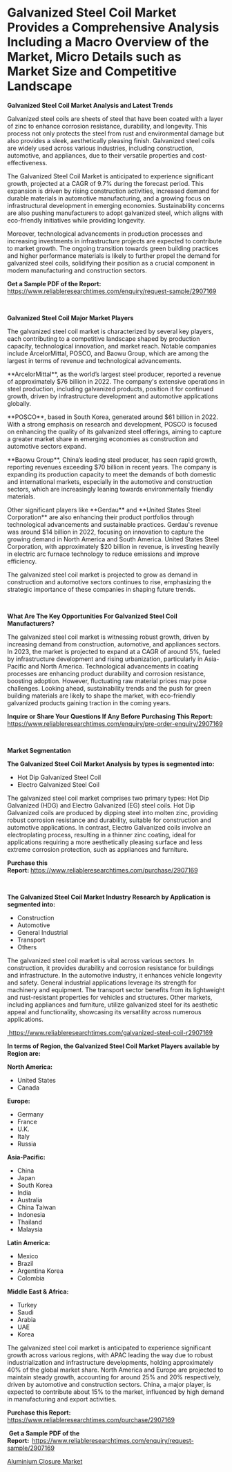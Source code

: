 <p><h1>Galvanized Steel Coil Market Provides a Comprehensive Analysis Including a Macro Overview of the Market, Micro Details such as Market Size and Competitive Landscape</h1></p><p><strong>Galvanized Steel Coil Market Analysis and Latest Trends</strong></p>
<p><p>Galvanized steel coils are sheets of steel that have been coated with a layer of zinc to enhance corrosion resistance, durability, and longevity. This process not only protects the steel from rust and environmental damage but also provides a sleek, aesthetically pleasing finish. Galvanized steel coils are widely used across various industries, including construction, automotive, and appliances, due to their versatile properties and cost-effectiveness.</p><p>The Galvanized Steel Coil Market is anticipated to experience significant growth, projected at a CAGR of 9.7% during the forecast period. This expansion is driven by rising construction activities, increased demand for durable materials in automotive manufacturing, and a growing focus on infrastructural development in emerging economies. Sustainability concerns are also pushing manufacturers to adopt galvanized steel, which aligns with eco-friendly initiatives while providing longevity. </p><p>Moreover, technological advancements in production processes and increasing investments in infrastructure projects are expected to contribute to market growth. The ongoing transition towards green building practices and higher performance materials is likely to further propel the demand for galvanized steel coils, solidifying their position as a crucial component in modern manufacturing and construction sectors.</p></p>
<p><strong>Get a Sample PDF of the Report:&nbsp;</strong> <a href="https://www.reliableresearchtimes.com/enquiry/request-sample/2907169?utm_campaign=2326&utm_medium=2&utm_source=Github&utm_content=ia&utm_term=12032025&utm_id=galvanized-steel-coil">https://www.reliableresearchtimes.com/enquiry/request-sample/2907169</a></p>
<p>&nbsp;</p>
<p><strong>Galvanized Steel Coil Major Market Players</strong></p>
<p><p>The galvanized steel coil market is characterized by several key players, each contributing to a competitive landscape shaped by production capacity, technological innovation, and market reach. Notable companies include ArcelorMittal, POSCO, and Baowu Group, which are among the largest in terms of revenue and technological advancements.</p><p>**ArcelorMittal**, as the world’s largest steel producer, reported a revenue of approximately $76 billion in 2022. The company's extensive operations in steel production, including galvanized products, position it for continued growth, driven by infrastructure development and automotive applications globally.</p><p>**POSCO**, based in South Korea, generated around $61 billion in 2022. With a strong emphasis on research and development, POSCO is focused on enhancing the quality of its galvanized steel offerings, aiming to capture a greater market share in emerging economies as construction and automotive sectors expand.</p><p>**Baowu Group**, China’s leading steel producer, has seen rapid growth, reporting revenues exceeding $70 billion in recent years. The company is expanding its production capacity to meet the demands of both domestic and international markets, especially in the automotive and construction sectors, which are increasingly leaning towards environmentally friendly materials.</p><p>Other significant players like **Gerdau** and **United States Steel Corporation** are also enhancing their product portfolios through technological advancements and sustainable practices. Gerdau's revenue was around $14 billion in 2022, focusing on innovation to capture the growing demand in North America and South America. United States Steel Corporation, with approximately $20 billion in revenue, is investing heavily in electric arc furnace technology to reduce emissions and improve efficiency.</p><p>The galvanized steel coil market is projected to grow as demand in construction and automotive sectors continues to rise, emphasizing the strategic importance of these companies in shaping future trends.</p></p>
<p>&nbsp;</p>
<p><strong>What Are The Key Opportunities For Galvanized Steel Coil Manufacturers?</strong></p>
<p><p>The galvanized steel coil market is witnessing robust growth, driven by increasing demand from construction, automotive, and appliances sectors. In 2023, the market is projected to expand at a CAGR of around 5%, fueled by infrastructure development and rising urbanization, particularly in Asia-Pacific and North America. Technological advancements in coating processes are enhancing product durability and corrosion resistance, boosting adoption. However, fluctuating raw material prices may pose challenges. Looking ahead, sustainability trends and the push for green building materials are likely to shape the market, with eco-friendly galvanized products gaining traction in the coming years.</p></p>
<p><strong>Inquire or Share Your Questions If Any Before Purchasing This Report:</strong> <a href="https://www.reliableresearchtimes.com/enquiry/pre-order-enquiry/2907169?utm_campaign=2326&utm_medium=2&utm_source=Github&utm_content=ia&utm_term=12032025&utm_id=galvanized-steel-coil">https://www.reliableresearchtimes.com/enquiry/pre-order-enquiry/2907169</a></p>
<p>&nbsp;</p>
<p><strong>Market Segmentation</strong></p>
<p><strong>The Galvanized Steel Coil Market Analysis by types is segmented into:</strong></p>
<p><ul><li>Hot Dip Galvanized Steel Coil</li><li>Electro Galvanized Steel Coil</li></ul></p>
<p><p>The galvanized steel coil market comprises two primary types: Hot Dip Galvanized (HDG) and Electro Galvanized (EG) steel coils. Hot Dip Galvanized coils are produced by dipping steel into molten zinc, providing robust corrosion resistance and durability, suitable for construction and automotive applications. In contrast, Electro Galvanized coils involve an electroplating process, resulting in a thinner zinc coating, ideal for applications requiring a more aesthetically pleasing surface and less extreme corrosion protection, such as appliances and furniture.</p></p>
<p><strong>Purchase this Report:&nbsp;</strong><a href="https://www.reliableresearchtimes.com/purchase/2907169?utm_campaign=2326&utm_medium=2&utm_source=Github&utm_content=ia&utm_term=12032025&utm_id=galvanized-steel-coil">https://www.reliableresearchtimes.com/purchase/2907169</a></p>
<p>&nbsp;</p>
<p><strong>The Galvanized Steel Coil Market Industry Research by Application is segmented into:</strong></p>
<p><ul><li>Construction</li><li>Automotive</li><li>General Industrial</li><li>Transport</li><li>Others</li></ul></p>
<p><p>The galvanized steel coil market is vital across various sectors. In construction, it provides durability and corrosion resistance for buildings and infrastructure. In the automotive industry, it enhances vehicle longevity and safety. General industrial applications leverage its strength for machinery and equipment. The transport sector benefits from its lightweight and rust-resistant properties for vehicles and structures. Other markets, including appliances and furniture, utilize galvanized steel for its aesthetic appeal and functionality, showcasing its versatility across numerous applications.</p></p>
<p><a href="https://www.reliableresearchtimes.com/galvanized-steel-coil-r2907169?utm_campaign=2326&utm_medium=2&utm_source=Github&utm_content=ia&utm_term=12032025&utm_id=galvanized-steel-coil">&nbsp;https://www.reliableresearchtimes.com/galvanized-steel-coil-r2907169</a></p>
<p><strong>In terms of Region, the Galvanized Steel Coil Market Players available by Region are:</strong></p>
<p>
    <p> <strong> North America: </strong>
        <ul>
            <li>United States</li>
            <li>Canada</li>
        </ul>
        </p> 
    <p> <strong> Europe: </strong>
        <ul>
            <li>Germany</li>
            <li>France</li>
            <li>U.K.</li>
            <li>Italy</li>
            <li>Russia</li>
        </ul>
        </p> 
    <p> <strong> Asia-Pacific: </strong>
        <ul>
            <li>China</li>
            <li>Japan</li>
            <li>South Korea</li>
            <li>India</li>
            <li>Australia</li>
            <li>China Taiwan</li>
            <li>Indonesia</li>
            <li>Thailand</li>
            <li>Malaysia</li>
        </ul>
        </p> 
    <p> <strong> Latin America: </strong>
        <ul>
            <li>Mexico</li>
            <li>Brazil</li>
            <li>Argentina Korea</li>
            <li>Colombia</li>
        </ul>
        </p> 
    <p> <strong> Middle East & Africa: </strong>
        <ul>
            <li>Turkey</li>
            <li>Saudi</li>
            <li>Arabia</li>
            <li>UAE</li>
            <li>Korea</li>
        </ul>
    </p>
    </p>
<p><p>The galvanized steel coil market is anticipated to experience significant growth across various regions, with APAC leading the way due to robust industrialization and infrastructure developments, holding approximately 40% of the global market share. North America and Europe are projected to maintain steady growth, accounting for around 25% and 20% respectively, driven by automotive and construction sectors. China, a major player, is expected to contribute about 15% to the market, influenced by high demand in manufacturing and export activities.</p></p>
<p><strong>Purchase this Report: </strong><a href="https://www.reliableresearchtimes.com/purchase/2907169?utm_campaign=2326&utm_medium=2&utm_source=Github&utm_content=ia&utm_term=12032025&utm_id=galvanized-steel-coil">https://www.reliableresearchtimes.com/purchase/2907169</a></p>
<p>&nbsp;<strong>Get a Sample PDF of the Report:&nbsp;&nbsp;</strong><a href="https://www.reliableresearchtimes.com/enquiry/request-sample/2907169?utm_campaign=2326&utm_medium=2&utm_source=Github&utm_content=ia&utm_term=12032025&utm_id=galvanized-steel-coil">https://www.reliableresearchtimes.com/enquiry/request-sample/2907169</a></p>
<p><strong></strong></p>
<p><p><a href="https://github.com/lelahokendo/Market-Research-Report-List-1/blob/main/aluminium-closure-market.md?utm_campaign=2326&utm_medium=2&utm_source=Github&utm_content=ia&utm_term=12032025&utm_id=galvanized-steel-coil">Aluminium Closure Market</a></p></p>